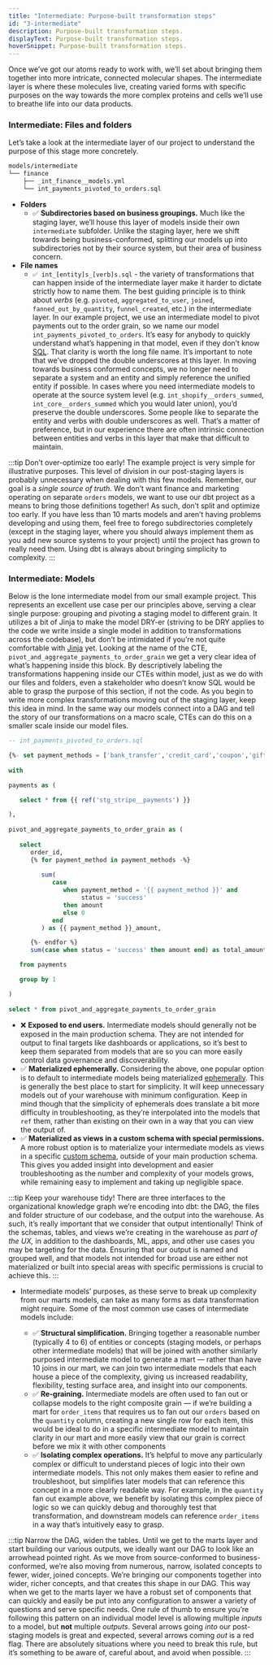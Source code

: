 ```yaml
---
title: "Intermediate: Purpose-built transformation steps"
id: "3-intermediate"
description: Purpose-built transformation steps.
displayText: Purpose-built transformation steps.
hoverSnippet: Purpose-built transformation steps.
---
```


Once we’ve got our atoms ready to work with, we’ll set about bringing them together into more intricate, connected molecular shapes. The intermediate layer is where these molecules live, creating varied forms with specific purposes on the way towards the more complex proteins and cells we’ll use to breathe life into our data products.

### Intermediate: Files and folders

Let’s take a look at the intermediate layer of our project to understand the purpose of this stage more concretely.

```markdown
models/intermediate
└── finance
    ├── _int_finance__models.yml
    └── int_payments_pivoted_to_orders.sql
```

- **Folders**
  - ✅ **Subdirectories based on business groupings.** Much like the staging layer, we’ll house this layer of models inside their own `intermediate` subfolder. Unlike the staging layer, here we shift towards being business-conformed, splitting our models up into subdirectories not by their source system, but their area of business concern.
- **File names**
  - `✅ int_[entity]s_[verb]s.sql` - the variety of transformations that can happen inside of the intermediate layer make it harder to dictate strictly how to name them. The best guiding principle is to think about *verbs* (e.g. `pivoted`, `aggregated_to_user`, `joined`, `fanned_out_by_quantity`, `funnel_created`, etc.)  in the intermediate layer. In our example project, we use an intermediate model to pivot payments out to the order grain, so we name our model `int_payments_pivoted_to_orders`. It’s easy for anybody to quickly understand what’s happening in that model, even if they don’t know [SQL](https://www.scaler.com/topics/sql/). That clarity is worth the long file name. It’s important to note that we’ve dropped the double underscores at this layer. In moving towards business conformed concepts, we no longer need to separate a system and an entity and simply reference the unified entity if possible. In cases where you need intermediate models to operate at the source system level (e.g. `int_shopify__orders_summed`, `int_core__orders_summed` which you would later union), you’d preserve the double underscores. Some people like to separate the entity and verbs with double underscores as well. That’s a matter of preference, but in our experience there are often intrinsic connection between entities and verbs in this layer that make that difficult to maintain.

:::tip Don’t over-optimize too early!
The example project is very simple for illustrative purposes. This level of division in our post-staging layers is probably unnecessary when dealing with this few models. Remember, our goal is a *single* *source of truth.* We don’t want finance and marketing operating on separate `orders` models, we want to use our dbt project as a means to bring those definitions together! As such, don’t split and optimize too early. If you have less than 10 marts models and aren’t having problems developing and using them, feel free to forego subdirectories completely (except in the staging layer, where you should always implement them as you add new source systems to your project) until the project has grown to really need them. Using dbt is always about bringing simplicity to complexity.
:::

### Intermediate: Models

Below is the lone intermediate model from our small example project. This represents an excellent use case per our principles above, serving a clear single purpose: grouping and pivoting a staging model to different grain. It utilizes a bit of Jinja to make the model DRY-er (striving to be DRY applies to the code we write inside a single model in addition to transformations across the codebase), but don’t be intimidated if you’re not quite comfortable with [Jinja](/docs/build/jinja-macros) yet. Looking at the name of the <Term id="cte">CTE</Term>, `pivot_and_aggregate_payments_to_order_grain` we get a very clear idea of what’s happening inside this block. By descriptively labeling the transformations happening inside our CTEs within model, just as we do with our files and folders, even a stakeholder who doesn’t know SQL would be able to grasp the purpose of this section, if not the code. As you begin to write more complex transformations moving out of the staging layer, keep this idea in mind. In the same way our models connect into a DAG and tell the story of our transformations on a macro scale, CTEs can do this on a smaller scale inside our model files.

```sql
-- int_payments_pivoted_to_orders.sql

{%- set payment_methods = ['bank_transfer','credit_card','coupon','gift_card'] -%}
 
with 

payments as (

   select * from {{ ref('stg_stripe__payments') }}

),
 
pivot_and_aggregate_payments_to_order_grain as (
   
   select
      order_id,     
      {% for payment_method in payment_methods -%}
 
         sum(
            case
               when payment_method = '{{ payment_method }}' and
                    status = 'success' 
               then amount 
               else 0 
            end
         ) as {{ payment_method }}_amount,

      {%- endfor %}
      sum(case when status = 'success' then amount end) as total_amount

   from payments

   group by 1

)
 
select * from pivot_and_aggregate_payments_to_order_grain
```

- ❌ **Exposed to end users.** Intermediate models should generally not be exposed in the main production schema. They are not intended for output to final targets like dashboards or applications, so it’s best to keep them separated from models that are so you can more easily control data governance and discoverability.
- ✅ **Materialized ephemerally.** Considering the above, one popular option is to default to intermediate models being materialized [ephemerally](/docs/build/materializations#ephemeral). This is generally the best place to start for simplicity. It will keep unnecessary models out of your warehouse with minimum configuration. Keep in mind though that the simplicity of ephemerals does translate a bit more difficulty in troubleshooting, as they’re interpolated into the models that `ref` them, rather than existing on their own in a way that you can view the output of.
- ✅ **Materialized as views in a custom schema with special permissions.** A more robust option is to materialize your intermediate models as views in a specific [custom schema](/docs/build/custom-schemas), outside of your main production schema. This gives you added insight into development and easier troubleshooting as the number and complexity of your models grows, while remaining easy to implement and taking up negligible space.

:::tip Keep your warehouse tidy!
There are three interfaces to the organizational knowledge graph we’re encoding into dbt: the DAG, the files and folder structure of our codebase, and the output into the warehouse. As such, it’s really important that we consider that  output intentionally! Think of the schemas, tables, and views we’re creating in the warehouse as *part of the UX,* in addition to the dashboards, ML, apps, and other use cases you may be targeting for the data. Ensuring that our output is named and grouped well, and that models not intended for broad use are either not materialized or built into special areas with specific permissions is crucial to achieve this.
:::

- Intermediate models’ purposes, as these serve to break up complexity from our marts models, can take as many forms as data transformation might require. Some of the most common use cases of intermediate models include:
  
  - ✅ **Structural simplification.** Bringing together a reasonable number (typically 4 to 6) of entities or concepts (staging models, or perhaps other intermediate models) that will be joined with another similarly purposed intermediate model to generate a mart — rather than have 10 joins in our mart, we can join two intermediate models that each house a piece of the complexity, giving us increased readability, flexibility, testing surface area, and insight into our components.
  - ✅ **Re-graining.** Intermediate models are often used to fan out or collapse models to the right composite grain — if we’re building a mart for `order_items` that requires us to fan out our `orders` based on the `quantity` column, creating a new single row for each item, this would be ideal to do in a specific intermediate model to maintain clarity in our mart and more easily view that our grain is correct before we mix it with other components
  - ✅ **Isolating complex operations.** It’s helpful to move any particularly complex or difficult to understand pieces of logic into their own intermediate models. This not only makes them easier to refine and troubleshoot, but simplifies later models that can reference this concept in a more clearly readable way. For example, in the `quantity` fan out example above, we benefit by isolating this complex piece of logic so we can quickly debug and thoroughly test that transformation, and downstream models can reference `order_items` in a way that’s intuitively easy to grasp.

:::tip Narrow the DAG, widen the tables.
Until we get to the marts layer and start building our various outputs, we ideally want our DAG to look like an arrowhead pointed right. As we move from source-conformed to business-conformed, we’re also moving from numerous, narrow, isolated concepts to fewer, wider, joined concepts. We’re bringing our components together into wider, richer concepts, and that creates this shape in our DAG. This way when we get to the marts layer we have a robust set of components that can quickly and easily be put into any configuration to answer a variety of questions and serve specific needs. One rule of thumb to ensure you’re following this pattern on an individual model level is allowing multiple *inputs* to a model, but **not** multiple *outputs*. Several arrows going *into* our post-staging models is great and expected, several arrows coming *out* is a red flag. There are absolutely situations where you need to break this rule, but it’s something to be aware of, careful about, and avoid when possible.
:::
